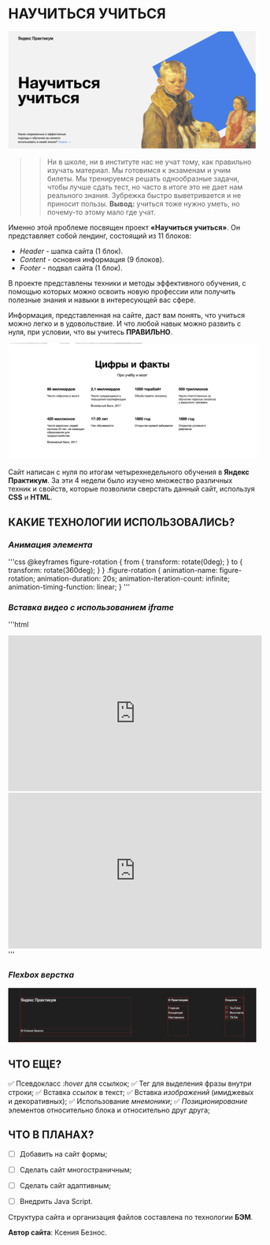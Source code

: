 # НАУЧИТЬСЯ УЧИТЬСЯ

![Alt-шапка](/images/Header.png)

>> Ни в школе, ни в институте нас не учат тому, как правильно изучать материал. Мы готовимся к экзаменам и учим билеты. Мы тренируемся решать однообразные задачи, чтобы лучше сдать тест, но часто в итоге это не дает нам реального знания. Зубрежка быстро выветривается и не приносит пользы. **Вывод:** учиться тоже нужно уметь, но почему-то этому мало где учат.


Именно этой проблеме посвящен проект **«Научиться учиться»**.
Он представляет собой лендинг, состоящий из 11 блоков:
- _Header_ - шапка сайта (1 блок).
- _Content_ - основня информация (9 блоков).
- _Footer_ - подвал сайта (1 блок).


В проекте представлены техники и методы эффективного обучения, с помощью которых можно освоить новую профессии или получить полезные знания и навыки в интересующей вас сфере.


Информация, представленная на сайте, даст вам понять, что учиться можно легко и в удовольствие. И что любой навык можно развить с нуля, при условии, что вы учитесь **ПРАВИЛЬНО**.


![Alt-Факты](/images/Facts.png)


Сайт написан с нуля по итогам четырехнедельного обучения в **Яндекс Практикум**.
За эти 4 недели было изучено множество различных техник и свойств, которые позволили сверстать данный сайт, используя **CSS** и **HTML**.


## **КАКИЕ ТЕХНОЛОГИИ ИСПОЛЬЗОВАЛИСЬ?**


### _Анимация элемента_

'''css
@keyframes figure-rotation {
  from {
    transform: rotate(0deg);
  }
  to {
    transform: rotate(360deg);
  }
}
.figure-rotation {
  animation-name: figure-rotation;
  animation-duration: 20s;
  animation-iteration-count: infinite;
  animation-timing-function: linear;
}
'''

### _Вставка видео с использованием iframe_

'''html
<div class="video__iframe"><iframe id="ytplayer" type="text/html" width="515" height="316" src="https://www.youtube.com/embed/arj7oStGLkU" frameborder="0" allowfullscreen></iframe></div>
<div class="video__iframe"><iframe id="ytplayer" type="text/html" width="515" height="316" src="https://www.youtube.com/embed/5MgBikgcWnY" frameborder="0" allowfullscreen></iframe></div>
'''

### _Flexbox верстка_

![Alt-Флекс](/images/Flexbox.png)


## **ЧТО ЕЩЕ?**

:white_check_mark: Псевдокласс _:hover_ для ссылкок;
:white_check_mark: Тег _<span>_ для выделения фразы внутри строки;
:white_check_mark: Вставка _ссылок_ в текст;
:white_check_mark: Вставка _изображений_ (имиджевых и декоративных);
:white_check_mark: Использование _мнемоники_;
:white_check_mark: _Позиционирование_ элементов относительно блока и относительно друг друга;

## **ЧТО В ПЛАНАХ?**

- [ ] Добавить на сайт формы;
- [ ] Сделать сайт многостраничным;
- [ ] Сделать сайт адаптивным;
- [ ] Внедрить Java Script.


Структура сайта и организация файлов составлена по технологии **БЭМ**.

**Автор сайта**: Ксения Безнос.
